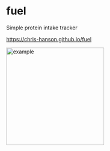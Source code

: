 # fuel
Simple protein intake tracker

https://chris-hanson.github.io/fuel


<img width="260" alt="example" src="https://user-images.githubusercontent.com/1754091/198812493-d6b5ea7c-5ccc-40a4-bc1d-7538848ef328.png">

